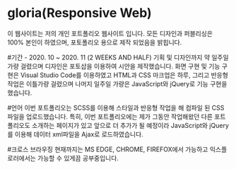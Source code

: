 # gloria(Responsive Web)
이 웹사이트는 저의 개인 포트폴리오 웹사이트 입니다.
모든 디자인과 퍼블리싱은 100% 본인이 하였으며,
포토폴리오 용으로 제작 되었음을 밝힙니다.

#기간 - 2020. 10 ~ 2020. 11 (2 WEEKS AND HALF)
기획 및 디자인까지 약 일주일가량 걸렸으며 디자인은 포토샵을 이용하여 시안을 제작했습니다.
화면 구현 및 기능 구현은 Visual Studio Code를 이용하였고 HTML과 CSS 마크업은 하루, 
그리고 반응형 작업은 이틀가량 걸렸으며 나머지 일주일 가량은 JavaScript와 jQuery로 기능 구현을 했습니다.

#언어
이번 포트폴리오는 SCSS를 이용해 스타일과 반응형 작업을 해 컴파일 된 CSS 파일을 업로드했습니다.
특히, 이번 포트폴리오에는 제가 그동안 작업해왔던 다른 포트폴리오도 소개하는 페이지가 있고
앞으로 더 추가가 될 예정이라 JavaScript와 jQuery를 이용해 데이터 xml파일을 Ajax로 로드하였습니다.

#크로스 브라우징
현재까지는 MS EDGE, CHROME, FIREFOX에서 가능하고 익스플로러에서는 가능할 수 있게끔 공부중입니다.
